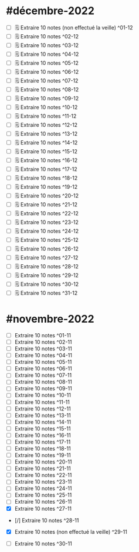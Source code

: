 # #décembre-2022
- [ ] 🗒️ Extraire 10 notes (non effectué la veille) ^01-12
- [ ] 🗒️ Extraire 10 notes ^02-12
- [ ] 🗒️ Extraire 10 notes ^03-12
- [ ] 🗒️ Extraire 10 notes ^04-12
- [ ] 🗒️ Extraire 10 notes ^05-12
- [ ] 🗒️ Extraire 10 notes ^06-12
- [ ] 🗒️ Extraire 10 notes ^07-12
- [ ] 🗒️ Extraire 10 notes ^08-12
- [ ] 🗒️ Extraire 10 notes ^09-12
- [ ] 🗒️ Extraire 10 notes ^10-12
- [ ] 🗒️ Extraire 10 notes ^11-12
- [ ] 🗒️ Extraire 10 notes ^12-12
- [ ] 🗒️ Extraire 10 notes ^13-12
- [ ] 🗒️ Extraire 10 notes ^14-12
- [ ] 🗒️ Extraire 10 notes ^15-12
- [ ] 🗒️ Extraire 10 notes ^16-12
- [ ] 🗒️ Extraire 10 notes ^17-12
- [ ] 🗒️ Extraire 10 notes ^18-12
- [ ] 🗒️ Extraire 10 notes ^19-12
- [ ] 🗒️ Extraire 10 notes ^20-12
- [ ] 🗒️ Extraire 10 notes ^21-12
- [ ] 🗒️ Extraire 10 notes ^22-12
- [ ] 🗒️ Extraire 10 notes ^23-12
- [ ] 🗒️ Extraire 10 notes ^24-12
- [ ] 🗒️ Extraire 10 notes ^25-12
- [ ] 🗒️ Extraire 10 notes ^26-12
- [ ] 🗒️ Extraire 10 notes ^27-12
- [ ] 🗒️ Extraire 10 notes ^28-12
- [ ] 🗒️ Extraire 10 notes ^29-12
- [ ] 🗒️ Extraire 10 notes ^30-12
- [ ] 🗒️ Extraire 10 notes ^31-12

# #novembre-2022
- [ ] Extraire 10 notes ^01-11
- [ ] Extraire 10 notes ^02-11
- [ ] Extraire 10 notes ^03-11
- [ ] Extraire 10 notes ^04-11
- [ ] Extraire 10 notes ^05-11
- [ ] Extraire 10 notes ^06-11
- [ ] Extraire 10 notes ^07-11
- [ ] Extraire 10 notes ^08-11
- [ ] Extraire 10 notes ^09-11
- [ ] Extraire 10 notes ^10-11
- [ ] Extraire 10 notes ^11-11
- [ ] Extraire 10 notes ^12-11
- [ ] Extraire 10 notes ^13-11
- [ ] Extraire 10 notes ^14-11
- [ ] Extraire 10 notes ^15-11
- [ ] Extraire 10 notes ^16-11
- [ ] Extraire 10 notes ^17-11
- [ ] Extraire 10 notes ^18-11
- [ ] Extraire 10 notes ^19-11
- [ ] Extraire 10 notes ^20-11
- [ ] Extraire 10 notes ^21-11
- [ ] Extraire 10 notes ^22-11
- [ ] Extraire 10 notes ^23-11
- [ ] Extraire 10 notes ^24-11
- [ ] Extraire 10 notes ^25-11
- [ ] Extraire 10 notes ^26-11
- [x] Extraire 10 notes ^27-11
- [/] Extraire 10 notes ^28-11
- [x] Extraire 10 notes (non effectué la veille) ^29-11
- [ ] Extraire 10 notes ^30-11

